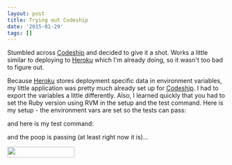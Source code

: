 ```yaml
---
layout: post
title: Trying out Codeship
date: '2015-01-29'
tags: []
---
```


Stumbled across <a href="https://codeship.com/">Codeship</a> and decided to give it a shot. Works a little similar to deploying to <a href="http://heroku.com">Heroku</a> which I'm already doing, so it wasn't too bad to figure out.

Because <a href="http://heroku.com">Heroku</a> stores deployment specific data in environment variables, my little application was pretty much already set up for <a href="https://codeship.com/">Codeship</a>. I had to export the variables a little differently. Also, I learned quickly that you had to set the Ruby version using RVM in the setup and the test command. Here is my setup - the environment vars are set so the tests can pass:

<Gist id="dba9dedc81de4d6bf40e" />

and here is my test command:

<Gist id="83c1e0cf92ad914e90d6" />

and the poop is passing (at least right now it is)...

<img src="https://codeship.com/projects/f02f65f0-88d1-0132-dcd4-3ae5e43a70a3/status?branch=master" width="155" height="25" class="alignnone" />
